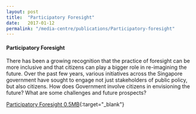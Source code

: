 ```yaml
---
layout: post
title:  "Participatory Foresight"
date:   2017-01-12
permalink: "/media-centre/publications/Participatory-foresight"
---
```


#### Participatory Foresight

There has been a growing recognition that the practice of foresight can be more inclusive and that citizens can play a bigger role in re-imagining the future. Over the past few years, various initiatives across the Singapore government have sought to engage not just stakeholders of public policy, but also citizens. How does Government involve citizens in envisioning the future? What are some challenges and future prospects?  

[Participatory Foresight 0.5MB](/files/media-centre/publications/participatory-foresight.pdf){:target="_blank"}
